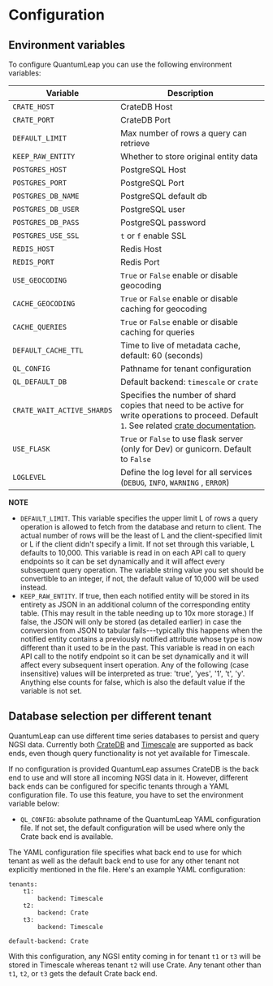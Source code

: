 # Configuration

## Environment variables

To configure QuantumLeap you can use the following environment variables:

| Variable           | Description             | 
| -------------------|-------------------------|
| `CRATE_HOST`       | CrateDB Host            |
| `CRATE_PORT`       | CrateDB Port            |
| `DEFAULT_LIMIT`    | Max number of rows a query can retrieve |
| `KEEP_RAW_ENTITY`  | Whether to store original entity data |
| `POSTGRES_HOST`    | PostgreSQL Host         |
| `POSTGRES_PORT`    | PostgreSQL Port         |
| `POSTGRES_DB_NAME` | PostgreSQL default db   |
| `POSTGRES_DB_USER` | PostgreSQL user         |
| `POSTGRES_DB_PASS` | PostgreSQL password     |
| `POSTGRES_USE_SSL` | `t` or `f` enable SSL   |
| `REDIS_HOST`       | Redis Host              |
| `REDIS_PORT`       | Redis Port              |
| `USE_GEOCODING`    | `True` or `False` enable or disable geocoding |
| `CACHE_GEOCODING`  | `True` or `False` enable or disable caching for geocoding |
| `CACHE_QUERIES`    | `True` or `False` enable or disable caching for queries |
| `DEFAULT_CACHE_TTL`| Time to live of metadata cache, default: 60 (seconds) |                              |
| `QL_CONFIG`        | Pathname for tenant  configuration  |
| `QL_DEFAULT_DB`    | Default backend: `timescale` or `crate`  |
| `CRATE_WAIT_ACTIVE_SHARDS` | Specifies the number of shard copies that need to be active for write operations to proceed. Default `1`. See related [crate documentation](https://crate.io/docs/crate/reference/en/4.3/sql/statements/create-table.html#write-wait-for-active-shards). |
| `USE_FLASK`        | `True` or `False` to use flask server (only for Dev) or gunicorn. Default to `False`  |
| `LOGLEVEL`         | Define the log level for all services (`DEBUG`, `INFO`, `WARNING` , `ERROR`)      |

**NOTE**
* `DEFAULT_LIMIT`. This variable specifies the upper limit L of rows a query
  operation is allowed to fetch from the database and return to client. The
  actual number of rows will be the least of L and the client-specified limit
  or L if the client didn't specify a limit. If not set through this variable,
  L defaults to 10,000. This variable is read in on each API call to query
  endpoints so it can be set dynamically and it will affect every subsequent
  query operation. The variable string value you set should be convertible to
  an integer, if not, the default value of 10,000 will be used instead.
* `KEEP_RAW_ENTITY`. If true, then each notified entity will be stored in its
  entirety as JSON in an additional column of the corresponding entity table.
  (This may result in the table needing up to 10x more storage.) If false, the
  JSON will only be stored (as detailed earlier) in case the conversion from
  JSON to tabular fails---typically this happens when the notified entity
  contains a previously notified attribute whose type is now different than
  it used to be in the past. This variable is read in on each API call to the
  notify endpoint so it can be set dynamically and it will affect every
  subsequent insert operation. Any of the following (case insensitive) values
  will be interpreted as true: 'true', 'yes', '1', 't', 'y'. Anything else
  counts for false, which is also the default value if the variable is not set.

## Database selection per different tenant

QuantumLeap can use different time series databases to persist and
query NGSI data. Currently both [CrateDB][crate] and [Timescale][timescale]
are supported as back ends, even though query functionality is
not yet available for Timescale.

If no configuration is provided QuantumLeap assumes CrateDB is
the back end to use and will store all incoming NGSI data in it.
However, different back ends can be configured for specific tenants
through a YAML configuration file. To use this feature, you have
to set the environment variable below:

* `QL_CONFIG`: absolute pathname of the QuantumLeap YAML configuration
  file. If not set, the default configuration will be used where only
  the Crate back end is available.

The YAML configuration file specifies what back end to use for which
tenant as well as the default back end to use for any other tenant
not explicitly mentioned in the file. Here's an example YAML
configuration:

    tenants:
        t1:
            backend: Timescale
        t2:
            backend: Crate
        t3:
            backend: Timescale

    default-backend: Crate

With this configuration, any NGSI entity coming in for tenant `t1`
or `t3` will be stored in Timescale whereas tenant `t2` will use
Crate. Any tenant other than `t1`, `t2`, or `t3` gets the default
Crate back end.




[crate]: ./crate.md
    "QuantumLeap Crate"
[timescale]: ./timescale.md
    "QuantumLeap Timescale"
